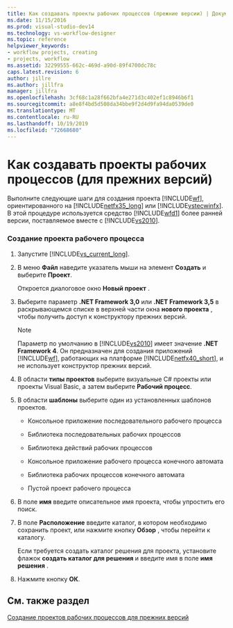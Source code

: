 ```yaml
---
title: Как создавать проекты рабочих процессов (прежние версии) | Документация Майкрософт
ms.date: 11/15/2016
ms.prod: visual-studio-dev14
ms.technology: vs-workflow-designer
ms.topic: reference
helpviewer_keywords:
- workflow projects, creating
- projects, workflow
ms.assetid: 32299555-662c-469d-a90d-89f4700dc78c
caps.latest.revision: 6
author: jillre
ms.author: jillfra
manager: jillfra
ms.openlocfilehash: 3cf68c1a28f662bfa4e271d3c402ef1c8946b6f1
ms.sourcegitcommit: a8e8f4bd5d508da34bbe9f2d4d9fa94da0539de0
ms.translationtype: MT
ms.contentlocale: ru-RU
ms.lasthandoff: 10/19/2019
ms.locfileid: "72668680"
---
```

# <a name="how-to-create-workflow-projects-legacy"></a>Как создавать проекты рабочих процессов (для прежних версий)
Выполните следующие шаги для создания проекта [!INCLUDE[wf](../includes/wf-md.md)], ориентированного на [!INCLUDE[netfx35_long](../includes/netfx35-long-md.md)] или [!INCLUDE[vstecwinfx](../includes/vstecwinfx-md.md)]. В этой процедуре используется средство [!INCLUDE[wfd1](../includes/wfd1-md.md)] более ранней версии, поставляемое вместе с [!INCLUDE[vs2010](../includes/vs2010-md.md)].

### <a name="to-create-a-workflow-project"></a>Создание проекта рабочего процесса

1. Запустите [!INCLUDE[vs_current_long](../includes/vs-current-long-md.md)].

2. В меню **Файл** наведите указатель мыши на элемент **Создать** и выберите **Проект**.

     Откроется диалоговое окно **Новый проект** .

3. Выберите параметр **.NET Framework 3,0** или **.NET Framework 3,5** в раскрывающемся списке в верхней части окна **нового проекта** , чтобы получить доступ к конструктору прежних версий.

    > [!NOTE]
    > Параметр по умолчанию в [!INCLUDE[vs2010](../includes/vs2010-md.md)] имеет значение **.NET Framework 4**. Он предназначен для создания приложений [!INCLUDE[wf](../includes/wf-md.md)], работающих на платформе [!INCLUDE[netfx40_short](../includes/netfx40-short-md.md)], и не использует конструктор прежних версий.

4. В области **типы проектов** выберите визуальные C# проекты или проекты Visual Basic, а затем выберите **Рабочий процесс**.

5. В области **шаблоны** выберите один из установленных шаблонов проектов.

    - Консольное приложение последовательного рабочего процесса

    - Библиотека последовательных рабочих процессов

    - Библиотека действий рабочих процессов

    - Консольное приложение рабочего процесса конечного автомата

    - Библиотека рабочих процессов конечного автомата

    - Пустой проект рабочего процесса

6. В поле **имя** введите описательное имя проекта, чтобы упростить его поиск.

7. В поле **Расположение** введите каталог, в котором необходимо сохранить проект, или нажмите кнопку **Обзор** , чтобы перейти к каталогу.

     Если требуется создать каталог решения для проекта, установите флажок **создать каталог для решения** и введите имя в поле **имя решения** .

8. Нажмите кнопку **ОК**.

## <a name="see-also"></a>См. также раздел
 [Создание проектов рабочих процессов для прежних версий](../workflow-designer/creating-legacy-workflow-projects.md)